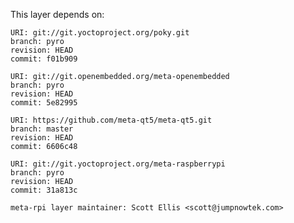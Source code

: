 This layer depends on:

    URI: git://git.yoctoproject.org/poky.git
    branch: pyro
    revision: HEAD
    commit: f01b909

    URI: git://git.openembedded.org/meta-openembedded
    branch: pyro
    revision: HEAD
    commit: 5e82995

    URI: https://github.com/meta-qt5/meta-qt5.git
    branch: master
    revision: HEAD
    commit: 6606c48

    URI: git://git.yoctoproject.org/meta-raspberrypi 
    branch: pyro
    revision: HEAD
    commit: 31a813c

    meta-rpi layer maintainer: Scott Ellis <scott@jumpnowtek.com>
